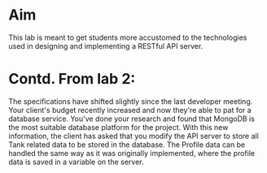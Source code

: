 # Aim
This lab is meant to get students more accustomed to the technologies used in designing and implementing a RESTful API server. 

# Contd. From lab 2:
The specifications have shifted slightly since the last developer meeting. Your client's budget recently increased and now they're able to pat for a database service. You've done your research and found that MongoDB is the most suitable database platform for the project. With this new information, the client has asked that you modify the API server to store all Tank related data to be stored in the database. The Profile data can be handled the same way as it was originally implemented, where the profile data is saved in a variable on the server. 